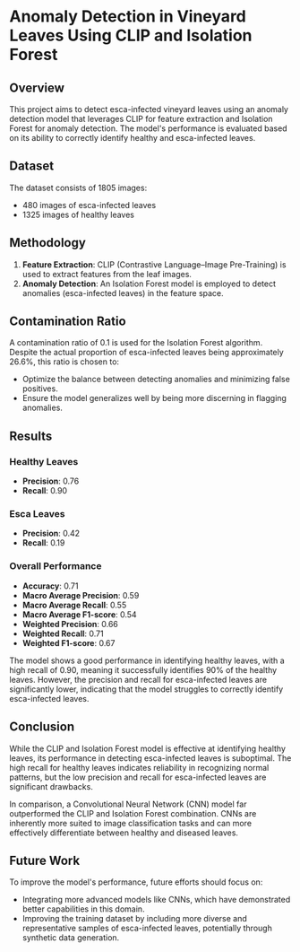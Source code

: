 # Anomaly Detection in Vineyard Leaves Using CLIP and Isolation Forest

## Overview

This project aims to detect esca-infected vineyard leaves using an anomaly detection model that leverages CLIP for feature extraction and Isolation Forest for anomaly detection. The model's performance is evaluated based on its ability to correctly identify healthy and esca-infected leaves.

## Dataset

The dataset consists of 1805 images:
- 480 images of esca-infected leaves
- 1325 images of healthy leaves

## Methodology

1. **Feature Extraction**: CLIP (Contrastive Language–Image Pre-Training) is used to extract features from the leaf images.
2. **Anomaly Detection**: An Isolation Forest model is employed to detect anomalies (esca-infected leaves) in the feature space.

## Contamination Ratio

A contamination ratio of 0.1 is used for the Isolation Forest algorithm. Despite the actual proportion of esca-infected leaves being approximately 26.6%, this ratio is chosen to:
- Optimize the balance between detecting anomalies and minimizing false positives.
- Ensure the model generalizes well by being more discerning in flagging anomalies.

## Results

### Healthy Leaves
- **Precision**: 0.76
- **Recall**: 0.90

### Esca Leaves
- **Precision**: 0.42
- **Recall**: 0.19

### Overall Performance
- **Accuracy**: 0.71
- **Macro Average Precision**: 0.59
- **Macro Average Recall**: 0.55
- **Macro Average F1-score**: 0.54
- **Weighted Precision**: 0.66
- **Weighted Recall**: 0.71
- **Weighted F1-score**: 0.67

The model shows a good performance in identifying healthy leaves, with a high recall of 0.90, meaning it successfully identifies 90% of the healthy leaves. However, the precision and recall for esca-infected leaves are significantly lower, indicating that the model struggles to correctly identify esca-infected leaves.

## Conclusion

While the CLIP and Isolation Forest model is effective at identifying healthy leaves, its performance in detecting esca-infected leaves is suboptimal. The high recall for healthy leaves indicates reliability in recognizing normal patterns, but the low precision and recall for esca-infected leaves are significant drawbacks.

In comparison, a Convolutional Neural Network (CNN) model far outperformed the CLIP and Isolation Forest combination. CNNs are inherently more suited to image classification tasks and can more effectively differentiate between healthy and diseased leaves.

## Future Work

To improve the model's performance, future efforts should focus on:
- Integrating more advanced models like CNNs, which have demonstrated better capabilities in this domain.
- Improving the training dataset by including more diverse and representative samples of esca-infected leaves, potentially through synthetic data generation.
